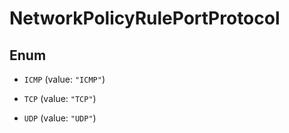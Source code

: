 

# NetworkPolicyRulePortProtocol

## Enum


* `ICMP` (value: `"ICMP"`)

* `TCP` (value: `"TCP"`)

* `UDP` (value: `"UDP"`)



